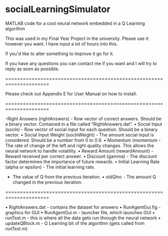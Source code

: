 socialLearningSimulator
=======================

MATLAB code for a cool neural network embedded in a Q Learning algorithm

This was used in my Final Year Project in the university. Please use it however you want. I have input a lot of hours into this. 

If you'd like to alter something to improve it go for it. 

If you have any questions you can contact me if you want and I will try to reply as soon as possible.

=====================================================================

Please check out Appendix E for User Manual on how to install.

=====================================================================


-Right Answers (rightAnswers) - Row vector of correct answers. Should be a binary vector. Contained in a file called “RightAnswers.dat”.
• Social Input (socIn) - Row vector of social input for each question. Should be a binary vector.
• Social Input Weight (socInWeight) - The amount social input is considered. Should be a number from 0 to 0.9.
• Momentum (momentum - The rate of change of the left and right quality changes. This allows the neural network to handle volatility.
• Reward Amount (rewardAmount) - Reward received per correct answer.
• Discount (gamma) - The discount factor determines the importance of future rewards. • Initial Learning Rate (alpha or epsilon) - The initial learning rate.
- The value of Q from the previous iteration.
• oldQInc - The amount Q changed in the previous iteration.

=====================================================================

• RightAnswers.dat - contains the dataset for answers
• RunAgentGui.fig - graphics for GUI
• RunAgentGui.m - launcher file, which launches GUI
• runTest.m - this is where all the data gets run through the neural network
• updateQBlock.m - Q Learning bit of the algorithm (gets called from runTest.m)